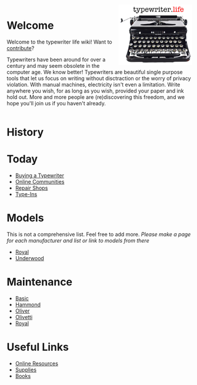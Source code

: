 <!-- TITLE: Typewriter Life -->
<!-- SUBTITLE: A community maintained typewriter wiki -->

<img src="/uploads/wiki/typewriter-life.jpg" width="200" alt="Typewriter Life" align="right" />

# Welcome
Welcome to the typewriter life wiki!  Want to [contribute](contribute)?

Typewriters have been around for over a century and may seem obsolete in the computer age. We know better! Typewriters are beautiful single purpose tools that let us focus on writing without disctraction or the worry of privacy violation. With manual machines, electricity isn't even a limitation. Write anywhere you wish, for as long as you wish, provided your paper and ink hold out. More and more people are (re)discovering this freedom, and we hope you'll join us if you haven't already.

<div style="clear: right"></div>

# History
# Today
* [Buying a Typewriter](/today/buy)
* [Online Communities](/today/community)
* [Repair Shops](/today/shops)
* [Type-Ins](/today/typein)

# Models
This is not a comprehensive list. Feel free to add more.
*Please make a page for each manufacturer and list or link to models from there*

* [Royal](/models/royal)
* [Underwood](/models/underwood)

# Maintenance
* [Basic](/maintenance/basic)
* [Hammond](/maintenance/hammond)
* [Oliver](/maintenance/oliver)
* [Olivetti](/maintenance/olivetti)
* [Royal](/maintenance/royal)
# Useful Links
* [Online Resources](/useful-links/resources)
* [Supplies](/useful-links/supplies)
* [Books](/useful-links/books)